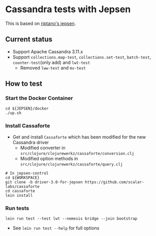 # Cassandra tests with Jepsen

This is based on [riptano's jepsen](https://github.com/riptano/jepsen/tree/cassandra/cassandra).

## Current status
- Support Apache Cassandra 3.11.x
- Support `collections.map-test`, `collections.set-test`, `batch-test`, `counter-test`(only add) and `lwt-test`
  - Removed `lww-test` and `mv-test`

## How to test
### Start the Docker Container

```
cd ${JEPSEN}/docker
./up.sh
```

### Install Cassaforte
- Get and install `Cassaforte` which has been modified for the new Cassandra driver
  - Modified converter in `src/clojure/clojurewerkz/cassaforte/conversion.clj`
  - Modified option methods in `src/clojure/clojurewerkz/cassaforte/query.clj`

```
# In jepsen-control
cd ${WORKSPACE}
git clone -b driver-3.0-for-jepsen https://github.com/scalar-labs/cassaforte
cd cassaforte
lein install
```

### Run tests

`lein run test --test lwt --nemesis bridge --join bootstrap`

- See `lein run test --help` for full options
